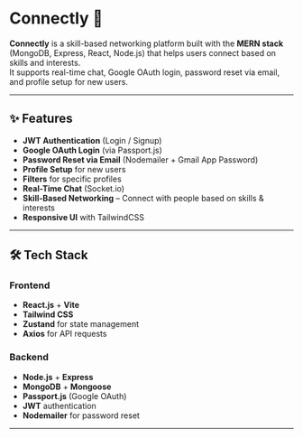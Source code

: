 # Connectly 🚀

**Connectly** is a skill-based networking platform built with the **MERN stack** (MongoDB, Express, React, Node.js) that helps users connect based on skills and interests.  
It supports real-time chat, Google OAuth login, password reset via email, and profile setup for new users.

---

## ✨ Features
- **JWT Authentication** (Login / Signup)
- **Google OAuth Login** (via Passport.js)
- **Password Reset via Email** (Nodemailer + Gmail App Password)
- **Profile Setup** for new users
- **Filters** for specific profiles
- **Real-Time Chat** (Socket.io)  
- **Skill-Based Networking** – Connect with people based on skills & interests
- **Responsive UI** with TailwindCSS
  

---

## 🛠️ Tech Stack
### Frontend
- **React.js** + **Vite**
- **Tailwind CSS**
- **Zustand** for state management
- **Axios** for API requests

### Backend
- **Node.js** + **Express**
- **MongoDB** + **Mongoose**
- **Passport.js** (Google OAuth)
- **JWT** authentication
- **Nodemailer** for password reset

---

